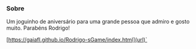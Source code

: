
### Sobre

Um joguinho de aniversário para uma grande pessoa que admiro e gosto muito.
Parabéns Rodrigo!

[https://gaiafl.github.io/Rodrigo-sGame/index.html](url)`
